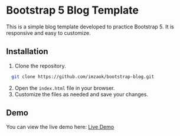 
# Bootstrap 5 Blog Template

This is a simple blog template developed to practice Bootstrap 5. It is responsive and easy to customize.


## Installation

1. Clone the repository.

```bash
  git clone https://github.com/imzaok/bootstrap-blog.git
```
2. Open the `index.html` file in your browser.
3. Customize the files as needed and save your changes.
## Demo

You can view the live demo here: [Live Demo](https://bootstrap5-blog.netlify.app/)

